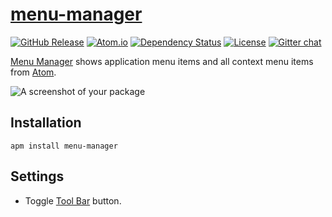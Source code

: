# [menu-manager](https://github.com/jerone/menu-manager)

[![GitHub Release](https://img.shields.io/github/release/jerone/menu-manager.svg)](https://github.com/jerone/menu-manager/releases)
[![Atom.io](https://img.shields.io/apm/v/menu-manager.svg)](https://atom.io/packages/menu-manager)
[![Dependency Status](https://david-dm.org/jerone/menu-manager.svg?theme=shields.io)](https://david-dm.org/jerone/menu-manager)
[![License](http://img.shields.io/github/license/jerone/menu-manager.svg)](https://github.com/jerone/menu-manager/blob/master/LICENSE.md)
[![Gitter chat](https://img.shields.io/badge/gitter-online-brightgreen.svg)](https://gitter.im/jerone/menu-manager)

[Menu Manager](https://atom.io/packages/menu-manager) shows application menu items
and all context menu items from [Atom](https://atom.io).

![A screenshot of your package](https://raw.githubusercontent.com/jerone/menu-manager/master/screenshot.gif)

## Installation

```shell
apm install menu-manager
```

## Settings

*   Toggle [Tool Bar](https://github.com/suda/tool-bar) button.

